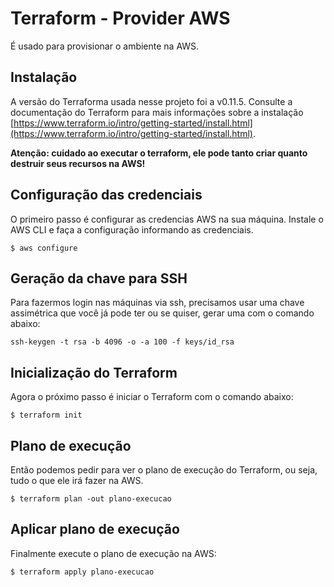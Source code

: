 # Terraform - Provider AWS

É usado para provisionar o ambiente na AWS.

## Instalação
A versão do Terraforma usada nesse projeto foi a v0.11.5. Consulte a documentação do Terraform para mais informações sobre a instalação [https://www.terraform.io/intro/getting-started/install.html](https://www.terraform.io/intro/getting-started/install.html).

**Atenção: cuidado ao executar o terraform, ele pode tanto criar quanto destruir seus recursos na AWS!**


## Configuração das credenciais
O primeiro passo é configurar as credencias AWS na sua máquina. Instale o AWS CLI e faça a configuração informando as credenciais.

```
$ aws configure
```

## Geração da chave para SSH
Para fazermos login nas máquinas via ssh, precisamos usar uma chave assimétrica que você já pode ter ou se quiser, gerar uma com o comando abaixo:

```
ssh-keygen -t rsa -b 4096 -o -a 100 -f keys/id_rsa
```

## Inicialização do Terraform
Agora o próximo passo é iniciar o Terraform com o comando abaixo:

```
$ terraform init
```

## Plano de execução
Então podemos pedir para ver o plano de execução do Terraform, ou seja, tudo o que ele irá fazer na AWS.

```
$ terraform plan -out plano-execucao
```

## Aplicar plano de execução
Finalmente execute o plano de execução na AWS:

```
$ terraform apply plano-execucao
```